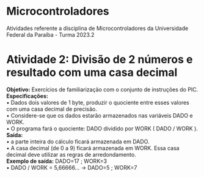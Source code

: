 # Microcontroladores
Atividades referente a disciplina de Microcontroladores da Universidade Federal da Paraíba - Turma 2023.2

# Atividade 2: Divisão de 2 números e resultado com uma casa decimal
**Objetivo:** Exercícios de familiarização com o conjunto de instruções do PIC. <br/>
**Especificações:** <br/>
• Dados dois valores de 1 byte, produzir o quociente entre esses valores com uma casa decimal de precisão.<br/>
• Considere-se que os dados estarão armazenados nas variáveis DADO e WORK.<br/>
• O programa fará o quociente: DADO dividido por WORK ( DADO / WORK ).<br/>
**Saída:** <br/>
• a parte inteira do cálculo ficará armazenada em DADO.<br/>
• A casa decimal (de 0 a 9) ficará armazenada em WORK. Essa casa decimal deve utilizar as regras de arredondamento.<br/>
**Exemplo de saída:**  DADO=17 ; WORK=3 <br/>
• DADO / WORK = 5,66666... -> DADO=5 ; WORK=7
